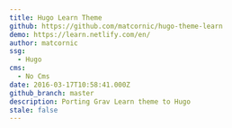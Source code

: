 ```yaml
---
title: Hugo Learn Theme
github: https://github.com/matcornic/hugo-theme-learn
demo: https://learn.netlify.com/en/
author: matcornic
ssg:
  - Hugo
cms:
  - No Cms
date: 2016-03-17T10:58:41.000Z
github_branch: master
description: Porting Grav Learn theme to Hugo
stale: false
---
```

